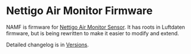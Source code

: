 # Nettigo Air Monitor Firmware

NAMF is firmware for [Nettigo Air Monitor Sensor](https://nettigo.eu/products/tagged/NAM). It has roots in Luftdaten firmware, but is being rewritten to make it easier to modify and extend.

Detailed changelog is in [Versions](Versions.md).
